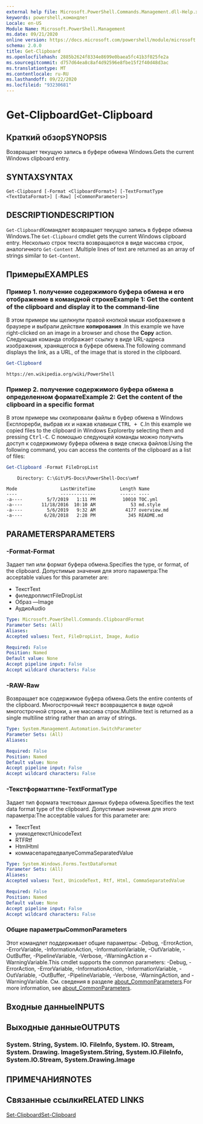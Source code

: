 ```yaml
---
external help file: Microsoft.PowerShell.Commands.Management.dll-Help.xml
keywords: powershell,командлет
Locale: en-US
Module Name: Microsoft.PowerShell.Management
ms.date: 09/21/2020
online version: https://docs.microsoft.com/powershell/module/microsoft.powershell.management/get-clipboard?view=powershell-5.1&WT.mc_id=ps-gethelp
schema: 2.0.0
title: Get-Clipboard
ms.openlocfilehash: 2885b2624f8334e8699e0baea5fc41b3f025fe2a
ms.sourcegitcommit: d757d64ea8c8af4d92596e8fbe15f2f40d48d3ac
ms.translationtype: MT
ms.contentlocale: ru-RU
ms.lasthandoff: 09/22/2020
ms.locfileid: "93230681"
---
```

# <span data-ttu-id="bf009-103">Get-Clipboard</span><span class="sxs-lookup"><span data-stu-id="bf009-103">Get-Clipboard</span></span>

## <span data-ttu-id="bf009-104">Краткий обзор</span><span class="sxs-lookup"><span data-stu-id="bf009-104">SYNOPSIS</span></span>
<span data-ttu-id="bf009-105">Возвращает текущую запись в буфере обмена Windows.</span><span class="sxs-lookup"><span data-stu-id="bf009-105">Gets the current Windows clipboard entry.</span></span>

## <span data-ttu-id="bf009-106">SYNTAX</span><span class="sxs-lookup"><span data-stu-id="bf009-106">SYNTAX</span></span>

```
Get-Clipboard [-Format <ClipboardFormat>] [-TextFormatType <TextDataFormat>] [-Raw] [<CommonParameters>]
```

## <span data-ttu-id="bf009-107">DESCRIPTION</span><span class="sxs-lookup"><span data-stu-id="bf009-107">DESCRIPTION</span></span>

<span data-ttu-id="bf009-108">`Get-Clipboard`Командлет возвращает текущую запись в буфере обмена Windows.</span><span class="sxs-lookup"><span data-stu-id="bf009-108">The `Get-Clipboard` cmdlet gets the current Windows clipboard entry.</span></span> <span data-ttu-id="bf009-109">Несколько строк текста возвращаются в виде массива строк, аналогичного `Get-Content` .</span><span class="sxs-lookup"><span data-stu-id="bf009-109">Multiple lines of text are returned as an array of strings similar to `Get-Content`.</span></span>

## <span data-ttu-id="bf009-110">Примеры</span><span class="sxs-lookup"><span data-stu-id="bf009-110">EXAMPLES</span></span>

### <span data-ttu-id="bf009-111">Пример 1. получение содержимого буфера обмена и его отображение в командной строке</span><span class="sxs-lookup"><span data-stu-id="bf009-111">Example 1: Get the content of the clipboard and display it to the command-line</span></span>

<span data-ttu-id="bf009-112">В этом примере мы щелкнули правой кнопкой мыши изображение в браузере и выбрали действие **копирования** .</span><span class="sxs-lookup"><span data-stu-id="bf009-112">In this example we have right-clicked on an image in a browser and chose the **Copy** action.</span></span> <span data-ttu-id="bf009-113">Следующая команда отображает ссылку в виде URL-адреса изображения, хранящегося в буфере обмена.</span><span class="sxs-lookup"><span data-stu-id="bf009-113">The following command displays the link, as a URL, of the image that is stored in the clipboard.</span></span>

```powershell
Get-Clipboard
```

```Output
https://en.wikipedia.org/wiki/PowerShell
```

### <span data-ttu-id="bf009-114">Пример 2. получение содержимого буфера обмена в определенном формате</span><span class="sxs-lookup"><span data-stu-id="bf009-114">Example 2: Get the content of the clipboard in a specific format</span></span>

<span data-ttu-id="bf009-115">В этом примере мы скопировали файлы в буфер обмена в Windows Експлорерби, выбрав их и нажав клавиши <kbd>CTRL + C</kbd>.</span><span class="sxs-lookup"><span data-stu-id="bf009-115">In this example we copied files to the clipboard in Windows Explorerby selecting them and pressing <kbd>Ctrl-C</kbd>.</span></span> <span data-ttu-id="bf009-116">С помощью следующей команды можно получить доступ к содержимому буфера обмена в виде списка файлов:</span><span class="sxs-lookup"><span data-stu-id="bf009-116">Using the following command, you can access the contents of the clipboard as a list of files:</span></span>

```powershell
Get-Clipboard -Format FileDropList
```

```Output
    Directory: C:\Git\PS-Docs\PowerShell-Docs\wmf

Mode                LastWriteTime         Length Name
----                -------------         ------ ----
-a----         5/7/2019   1:11 PM          10010 TOC.yml
-a----       11/18/2016  10:10 AM             53 md.style
-a----         5/6/2019   9:32 AM           4177 overview.md
-a----        6/28/2018   2:28 PM            345 README.md
```

## <span data-ttu-id="bf009-117">PARAMETERS</span><span class="sxs-lookup"><span data-stu-id="bf009-117">PARAMETERS</span></span>

### <span data-ttu-id="bf009-118">-Format</span><span class="sxs-lookup"><span data-stu-id="bf009-118">-Format</span></span>

<span data-ttu-id="bf009-119">Задает тип или формат буфера обмена.</span><span class="sxs-lookup"><span data-stu-id="bf009-119">Specifies the type, or format, of the clipboard.</span></span> <span data-ttu-id="bf009-120">Допустимые значения для этого параметра:</span><span class="sxs-lookup"><span data-stu-id="bf009-120">The acceptable values for this parameter are:</span></span>

- <span data-ttu-id="bf009-121">Текст</span><span class="sxs-lookup"><span data-stu-id="bf009-121">Text</span></span>
- <span data-ttu-id="bf009-122">филедроплист</span><span class="sxs-lookup"><span data-stu-id="bf009-122">FileDropList</span></span>
- <span data-ttu-id="bf009-123">Образ —</span><span class="sxs-lookup"><span data-stu-id="bf009-123">Image</span></span>
- <span data-ttu-id="bf009-124">Аудио</span><span class="sxs-lookup"><span data-stu-id="bf009-124">Audio</span></span>

```yaml
Type: Microsoft.PowerShell.Commands.ClipboardFormat
Parameter Sets: (All)
Aliases:
Accepted values: Text, FileDropList, Image, Audio

Required: False
Position: Named
Default value: None
Accept pipeline input: False
Accept wildcard characters: False
```

### <span data-ttu-id="bf009-125">-RAW</span><span class="sxs-lookup"><span data-stu-id="bf009-125">-Raw</span></span>

<span data-ttu-id="bf009-126">Возвращает все содержимое буфера обмена.</span><span class="sxs-lookup"><span data-stu-id="bf009-126">Gets the entire contents of the clipboard.</span></span> <span data-ttu-id="bf009-127">Многострочный текст возвращается в виде одной многострочной строки, а не массива строк.</span><span class="sxs-lookup"><span data-stu-id="bf009-127">Multiline text is returned as a single multiline string rather than an array of strings.</span></span>

```yaml
Type: System.Management.Automation.SwitchParameter
Parameter Sets: (All)
Aliases:

Required: False
Position: Named
Default value: None
Accept pipeline input: False
Accept wildcard characters: False
```

### <span data-ttu-id="bf009-128">-Текстформаттипе</span><span class="sxs-lookup"><span data-stu-id="bf009-128">-TextFormatType</span></span>

<span data-ttu-id="bf009-129">Задает тип формата текстовых данных буфера обмена.</span><span class="sxs-lookup"><span data-stu-id="bf009-129">Specifies the text data format type of the clipboard.</span></span> <span data-ttu-id="bf009-130">Допустимые значения для этого параметра:</span><span class="sxs-lookup"><span data-stu-id="bf009-130">The acceptable values for this parameter are:</span></span>

- <span data-ttu-id="bf009-131">Текст</span><span class="sxs-lookup"><span data-stu-id="bf009-131">Text</span></span>
- <span data-ttu-id="bf009-132">уникодетекст</span><span class="sxs-lookup"><span data-stu-id="bf009-132">UnicodeText</span></span>
- <span data-ttu-id="bf009-133">RTF</span><span class="sxs-lookup"><span data-stu-id="bf009-133">Rtf</span></span>
- <span data-ttu-id="bf009-134">Html</span><span class="sxs-lookup"><span data-stu-id="bf009-134">Html</span></span>
- <span data-ttu-id="bf009-135">коммасепаратедвалуе</span><span class="sxs-lookup"><span data-stu-id="bf009-135">CommaSeparatedValue</span></span>

```yaml
Type: System.Windows.Forms.TextDataFormat
Parameter Sets: (All)
Aliases:
Accepted values: Text, UnicodeText, Rtf, Html, CommaSeparatedValue

Required: False
Position: Named
Default value: None
Accept pipeline input: False
Accept wildcard characters: False
```

### <span data-ttu-id="bf009-136">Общие параметры</span><span class="sxs-lookup"><span data-stu-id="bf009-136">CommonParameters</span></span>

<span data-ttu-id="bf009-137">Этот командлет поддерживает общие параметры: -Debug, -ErrorAction, -ErrorVariable, -InformationAction, -InformationVariable, -OutVariable, -OutBuffer, -PipelineVariable, -Verbose, -WarningAction и -WarningVariable.</span><span class="sxs-lookup"><span data-stu-id="bf009-137">This cmdlet supports the common parameters: -Debug, -ErrorAction, -ErrorVariable, -InformationAction, -InformationVariable, -OutVariable, -OutBuffer, -PipelineVariable, -Verbose, -WarningAction, and -WarningVariable.</span></span> <span data-ttu-id="bf009-138">См. сведения в разделе [about_CommonParameters](https://go.microsoft.com/fwlink/?LinkID=113216).</span><span class="sxs-lookup"><span data-stu-id="bf009-138">For more information, see [about_CommonParameters](https://go.microsoft.com/fwlink/?LinkID=113216).</span></span>

## <span data-ttu-id="bf009-139">Входные данные</span><span class="sxs-lookup"><span data-stu-id="bf009-139">INPUTS</span></span>

## <span data-ttu-id="bf009-140">Выходные данные</span><span class="sxs-lookup"><span data-stu-id="bf009-140">OUTPUTS</span></span>

### <span data-ttu-id="bf009-141">System. String, System. IO. FileInfo, System. IO. Stream, System. Drawing. Image</span><span class="sxs-lookup"><span data-stu-id="bf009-141">System.String, System.IO.FileInfo, System.IO.Stream, System.Drawing.Image</span></span>

## <span data-ttu-id="bf009-142">ПРИМЕЧАНИЯ</span><span class="sxs-lookup"><span data-stu-id="bf009-142">NOTES</span></span>

## <span data-ttu-id="bf009-143">Связанные ссылки</span><span class="sxs-lookup"><span data-stu-id="bf009-143">RELATED LINKS</span></span>

[<span data-ttu-id="bf009-144">Set-Clipboard</span><span class="sxs-lookup"><span data-stu-id="bf009-144">Set-Clipboard</span></span>](Set-Clipboard.md)
